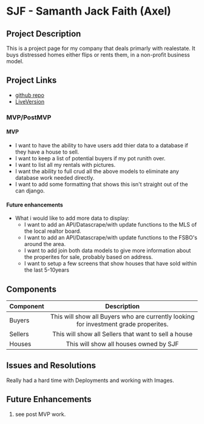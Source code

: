 # SJF - Samanth Jack Faith (Axel)

<!-- ![](https://media.giphy.com/media/R6xi8dXsRhIjK/giphy.gif)
<--- me coding this app! -->

## Project Description

This is a project page for my company that deals primarly with realestate.  It buys distressed homes
either flips or rents them, in a non-profit business model.

## Project Links

- [github repo](https://github.com/mh44698/SJF)
- [LiveVersion](https://sjf-homes.herokuapp.com/)
<!-- - [deployment]() -->

### MVP/PostMVP

#### MVP
- I want to have the ability to have users add thier data to a database if they have a house to sell.
- I want to keep a list of potential buyers if my pot runith over.
- I want to list all my rentals with pictures.
- I want the ability to full crud all the above models to eliminate any database work needed directly.
- I want to add some formatting that shows this isn't straight out of the can django.

#### Future enhancements
- What i would like to add more data to display:
    - I want to add an API/Datascrape/with update functions to the MLS of the local realtor board.
    - I want to add an API/Datascrape/with update functions to the FSBO's around the area.
    - I want to add join both data models to give more information about the properites for sale, probably based on address.
    - I want to setup a few screens that show houses that have sold within the last 5-10years 

## Components

| Component | Description | 
| --- | :---: |  
| Buyers | This will show all Buyers who are currently looking for investment grade properites. | 
| Sellers | This will show all Sellers that want to sell a house | 
| Houses | This will show all houses owned by SJF | 



<!-- ## Time Frames

| Component | Priority | Estimated Time | Time Invested | Actual Time |
| --- | :---: |  :---: | :---: | :---: |
| Planning 											| H | 4hrs | 2hrs | 2hrs |
| Create all initial files and initial React setup 	| H | 3hrs | 3hrs | 4hrs |
| Connect to API and show it responding 			| H | 8hrs | 4hrs | 6hrs |
| Develop code for App 								| H | 16hrs | 3hrs | 9hrs |
| Develop code for Header and Main 					| H | 2hrs | 2hrs | 6hrs |
| Stylize the app 									| H | 4hrs | 8hrs | 8hrs |
| Work on final documentation						| H | 5hrs | 3hrs | 3hrs |
| Prepare Video Presentation 						| H | 3hrs | 2hrs | 2hrs |
| Debugging 										| H | 8hrs | 2hrs | 2hrs |
| Total 											| H | 53hrs | 29hrs | 42hrs |

## Additional Libraries
 <!-- Use this section to list all supporting libraries and their role in the project such as Axios, ReactStrap, D3, etc.  -->

<!-- 
## Code Snippet

	<tbody>
     {items.map(item => (
        <tr key={item.ticker}>
        <td className="table-cell"><Link to={`/StockDetail/${item.ticker}`}>{item.ticker}</Link></td>
        <td className="table-cell">{item.companyName}</td>
        <td className="table-cell">$ {item.price}</td>
        <td className="financial-winner-table-change table-cell">$ {item.changes}</td>
        </tr>
     ))}
	 </tbody>
 -->


## Issues and Resolutions
Really had a hard time with Deployments and working with Images.  

## Future Enhancements
1. see post MVP work.